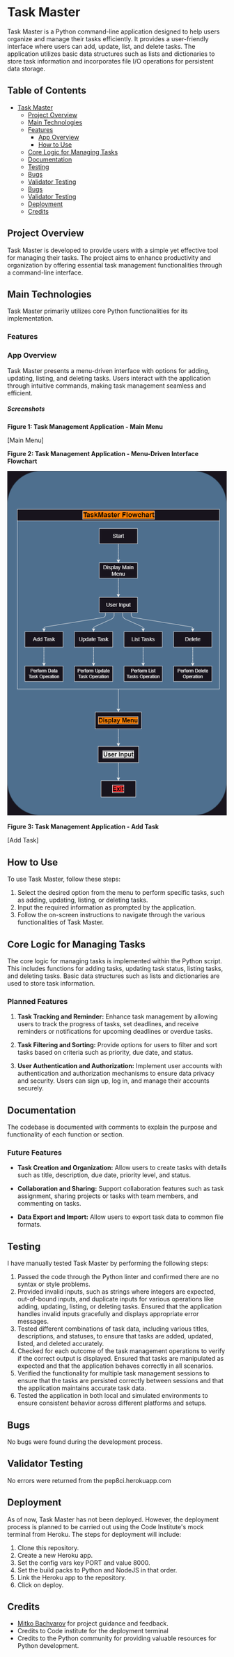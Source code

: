 # Task Master

Task Master is a Python command-line application designed to help users organize and manage their tasks efficiently. It provides a user-friendly interface where users can add, update, list, and delete tasks. The application utilizes basic data structures such as lists and dictionaries to store task information and incorporates file I/O operations for persistent data storage.

## Table of Contents

- [Task Master](#task-master)
  - [Project Overview](#project-overview)
  - [Main Technologies](#main-technologies)
  - [Features](#features)
    - [App Overview](#app-overview)
    - [How to Use](#how-to-use)
  - [Core Logic for Managing Tasks](#core-logic-for-managing-tasks)
  - [Documentation](#documentation)
  - [Testing](#testing)
  - [Bugs](#bugs)
  - [Validator Testing](#validator-testing)
  - [Bugs](#bugs)
  - [Validator Testing](#validator-testing)
  - [Deployment](#deployment)
  - [Credits](#credits)

## Project Overview

Task Master is developed to provide users with a simple yet effective tool for managing their tasks. The project aims to enhance productivity and organization by offering essential task management functionalities through a command-line interface.

## Main Technologies

Task Master primarily utilizes core Python functionalities for its implementation.

### Features

### App Overview

Task Master presents a menu-driven interface with options for adding, updating, listing, and deleting tasks. Users interact with the application through intuitive commands, making task management seamless and efficient.

##### Screenshots

**Figure 1: Task Management Application - Main Menu**

[Main Menu]

**Figure 2: Task Management Application - Menu-Driven Interface Flowchart**

![Menu-Driven Interface](./docs/Menu-Driven-Interface-Flowchart.png)

**Figure 3: Task Management Application - Add Task**

[Add Task]

## How to Use

To use Task Master, follow these steps:

1. Select the desired option from the menu to perform specific tasks, such as adding, updating, listing, or deleting tasks.
2. Input the required information as prompted by the application.
3. Follow the on-screen instructions to navigate through the various functionalities of Task Master.

## Core Logic for Managing Tasks

The core logic for managing tasks is implemented within the Python script. This includes functions for adding tasks, updating task status, listing tasks, and deleting tasks. Basic data structures such as lists and dictionaries are used to store task information. 

### Planned Features

1. **Task Tracking and Reminder:** Enhance task management by allowing users to track the progress of tasks, set deadlines, and receive reminders or notifications for upcoming deadlines or overdue tasks.

2. **Task Filtering and Sorting:** Provide options for users to filter and sort tasks based on criteria such as priority, due date, and status. 

3. **User Authentication and Authorization:** Implement user accounts with authentication and authorization mechanisms to ensure data privacy and security. Users can sign up, log in, and manage their accounts securely.

## Documentation

The codebase is documented with comments to explain the purpose and functionality of each function or section. 

### Future Features

- **Task Creation and Organization:** Allow users to create tasks with details such as title, description, due date, priority level, and status. 

- **Collaboration and Sharing:** Support collaboration features such as task assignment, sharing projects or tasks with team members, and commenting on tasks. 

- **Data Export and Import:** Allow users to export task data to common file formats. 

## Testing

I have manually tested Task Master by performing the following steps:

1. Passed the code through the Python linter and confirmed there are no syntax or style problems.
2. Provided invalid inputs, such as strings where integers are expected, out-of-bound inputs, and duplicate inputs for various operations like adding, updating, listing, or deleting tasks. Ensured that the application handles invalid inputs gracefully and displays appropriate error messages.
3. Tested different combinations of task data, including various titles, descriptions, and statuses, to ensure that tasks are added, updated, listed, and deleted accurately.
4. Checked for each outcome of the task management operations to verify if the correct output is displayed. Ensured that tasks are manipulated as expected and that the application behaves correctly in all scenarios.
5. Verified the functionality for multiple task management sessions to ensure that the tasks are persisted correctly between sessions and that the application maintains accurate task data.
6. Tested the application in both local and simulated environments to ensure consistent behavior across different platforms and setups.


## Bugs

No bugs were found during the development process. 

## Validator Testing

No errors were returned from the pep8ci.herokuapp.com

## Deployment

As of now, Task Master has not been deployed. However, the deployment process is planned to be carried out using the Code Institute's mock terminal from Heroku. The steps for deployment will include:

1. Clone this repository.
2. Create a new Heroku app.
3. Set the config vars key PORT and value 8000.
4. Set the build packs to Python and NodeJS in that order.
5. Link the Heroku app to the repository.
6. Click on deploy.

## Credits

- [Mitko Bachvarov](https://www.linkedin.com/in/mitko-bachvarov-40b50776/) for project guidance and feedback.
- Credits to Code institute for the deployment terminal
- Credits to the Python community for providing valuable resources for Python development.